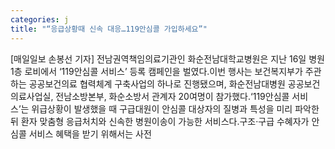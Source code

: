 ```yaml
---
categories: j
title: "“응급상황때 신속 대응…119안심콜 가입하세요”"
---
```

[매일일보 손봉선 기자] 전남권역책임의료기관인 화순전남대학교병원은 지난 16일 병원 1층 로비에서 ‘119안심콜 서비스’ 등록 캠페인을 벌였다.이번 행사는 보건복지부가 주관하는 공공보건의료 협력체계 구축사업의 하나로 진행됐으며, 화순전남대병원 공공보건의료사업실, 전남소방본부, 화순소방서 관계자 20여명이 참가했다.‘119안심콜 서비스’는 위급상황이 발생했을 때 구급대원이 안심콜 대상자의 질병과 특성을 미리 파악한 뒤 환자 맞춤형 응급처치와 신속한 병원이송이 가능한 서비스다.구조·구급 수혜자가 안심콜 서비스 혜택을 받기 위해서는 사전
